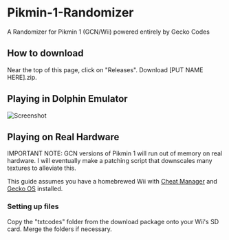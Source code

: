 # Pikmin-1-Randomizer
A Randomizer for Pikmin 1 (GCN/Wii) powered entirely by Gecko Codes

## How to download
Near the top of this page, click on "Releases".  Download [PUT NAME HERE].zip.

## Playing in Dolphin Emulator
![Screenshot](https://raw.githubusercontent.com/aldelaro5/Dolphin-memory-engine/master/Docs/screenshot.png)

## Playing on Real Hardware
IMPORTANT NOTE: GCN versions of Pikmin 1 will run out of memory on real hardware.  I will eventually make a patching script that downscales many textures to alleviate this.

This guide assumes you have a homebrewed Wii with [Cheat Manager](https://wiibrew.org/wiki/CheatManager) and [Gecko OS](https://wiibrew.org/wiki/Gecko_OS) installed. 

### Setting up files
Copy the "txtcodes" folder from the download package onto your Wii's SD card.  Merge the folders if necessary.
